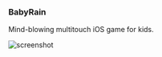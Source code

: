 ### BabyRain
Mind-blowing multitouch iOS game for kids. 

![screenshot](http://dmitrytorba.s3.amazonaws.com/full-touch.jpg)
